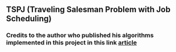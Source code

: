 ## TSPJ (Traveling Salesman Problem with Job Scheduling)

### Credits to the author who published his algorithms implemented in this project in this link [article](https://github.com/Rahman2001/genetic_algo_project_tspj/blob/master/resource/makale.pdf)
